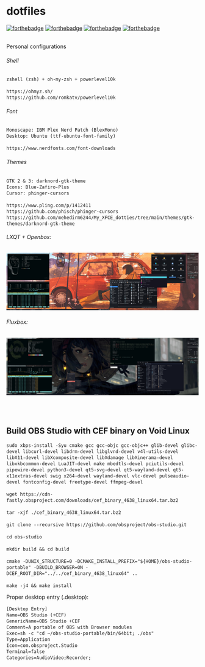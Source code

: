 # dotfiles

[![forthebadge](https://forthebadge.com/images/badges/just-plain-nasty.svg)](https://forthebadge.com) 
[![forthebadge](https://forthebadge.com/images/badges/compatibility-club-penguin.svg)](https://forthebadge.com) 
[![forthebadge](https://forthebadge.com/images/badges/built-with-swag.svg)](https://forthebadge.com) 
[![forthebadge](https://forthebadge.com/images/badges/powered-by-jeffs-keyboard.svg)](https://forthebadge.com)

<br/>
Personal configurations

###### Shell
```
zshell (zsh) + oh-my-zsh + powerlevel10k

https://ohmyz.sh/
https://github.com/romkatv/powerlevel10k
```

###### Font
```
Monoscape: IBM Plex Nerd Patch (BlexMono)
Desktop: Ubuntu (ttf-ubuntu-font-family)

https://www.nerdfonts.com/font-downloads
```

###### Themes
```
GTK 2 & 3: darknord-gtk-theme
Icons: Blue-Zafiro-Plus
Cursor: phinger-cursors

https://www.pling.com/p/1412411
https://github.com/phisch/phinger-cursors
https://github.com/mehedirm6244/My_XFCE_dotties/tree/main/themes/gtk-themes/darknord-gtk-theme
```

###### LXQT + Openbox:
![lxqt+openbox](/screenshots/lxqt.png)
###### Fluxbox:
![fluxbox](/screenshots/fluxbox.png)

<br/>
<br/>

## Build OBS Studio with CEF binary on Void Linux
```
sudo xbps-install -Syu cmake gcc gcc-objc gcc-objc++ glib-devel glibc-devel libcurl-devel libdrm-devel libglvnd-devel v4l-utils-devel libX11-devel libXcomposite-devel libXdamage libXinerama-devel libxkbcommon-devel LuaJIT-devel make mbedtls-devel pciutils-devel pipewire-devel python3-devel qt5-svg-devel qt5-wayland-devel qt5-x11extras-devel swig x264-devel wayland-devel vlc-devel pulseaudio-devel fontconfig-devel freetype-devel ffmpeg-devel

wget https://cdn-fastly.obsproject.com/downloads/cef_binary_4638_linux64.tar.bz2

tar -xjf ./cef_binary_4638_linux64.tar.bz2

git clone --recursive https://github.com/obsproject/obs-studio.git

cd obs-studio

mkdir build && cd build

cmake -DUNIX_STRUCTURE=0 -DCMAKE_INSTALL_PREFIX="${HOME}/obs-studio-portable" -DBUILD_BROWSER=ON -DCEF_ROOT_DIR="../../cef_binary_4638_linux64" ..

make -j4 && make install
```
Proper desktop entry (.desktop):
```
[Desktop Entry]
Name=OBS Studio (+CEF)
GenericName=OBS Studio +CEF
Comment=A portable of OBS with Browser modules
Exec=sh -c "cd ~/obs-studio-portable/bin/64bit; ./obs"
Type=Application
Icon=com.obsproject.Studio
Terminal=false
Categories=AudioVideo;Recorder;
```
